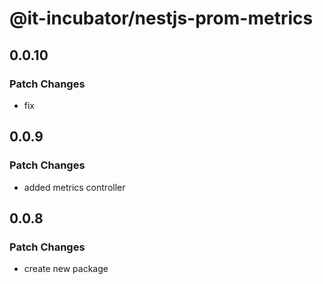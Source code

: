 # @it-incubator/nestjs-prom-metrics

## 0.0.10
### Patch Changes

- fix

## 0.0.9
### Patch Changes

- added metrics controller

## 0.0.8
### Patch Changes

- create new package
